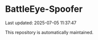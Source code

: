 # BattleEye-Spoofer

Last updated: 2025-07-05 11:37:47

This repository is automatically maintained.
